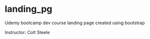 # landing_pg
Udemy bootcamp dev course landing page created using bootstrap


Instructor: Colt Steele
